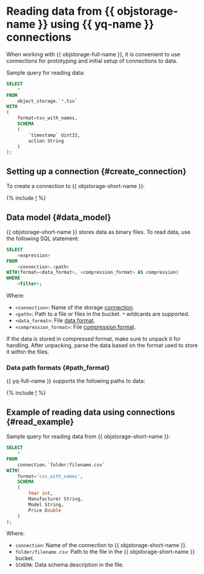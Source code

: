 # Reading data from {{ objstorage-name }} using {{ yq-name }} connections

When working with {{ objstorage-full-name }}, it is convenient to use connections for prototyping and initial setup of connections to data.

Sample query for reading data:

```sql
SELECT
    *
FROM
    object_storage.`*.tsv`
WITH
(
    format=tsv_with_names,
    SCHEMA
    (
        `timestamp` Uint32,
        action String
    )
);
```

## Setting up a connection {#create_connection}

To create a connection to {{ objstorage-short-name }}:

{% include [!](../_includes/create-object-storage-connection.md) %}

## Data model {#data_model}

{{ objstorage-short-name }} stores data as binary files. To read data, use the following SQL statement:

```sql
SELECT
    <expression>
FROM
    <connection>.<path>
WITH(format=<data_format>, <compression_format> AS compression)
WHERE
    <filter>;
```

Where:

* `<connection>`: Name of the storage [connection](#create_connection).
* `<path>`: Path to a file or files in the bucket. `*` wildcards are supported.
* `<data_format>`: File [data format](formats.md#formats).
* `<compression_format>`: File [compression format](formats.md#compression_formats).

If the data is stored in compressed format, make sure to unpack it for handling. After unpacking, parse the data based on the format used to store it within the files.

### Data path formats {#path_format}

{{ yq-full-name }} supports the following paths to data:

{% include [!](../_includes/object-storage-path-format.md) %}

## Example of reading data using connections {#read_example}

Sample query for reading data from {{ objstorage-short-name }}:

```sql
SELECT
    *
FROM
    connection.`folder/filename.csv`
WITH(
    format='csv_with_names',
    SCHEMA
    (
        Year int,
        Manufacturer String,
        Model String,
        Price Double
    )
);
```

Where:

* `connection`: Name of the connection to {{ objstorage-short-name }}.
* `folder/filename.csv`: Path to the file in the {{ objstorage-short-name }} bucket.
* `SCHEMA`: Data schema description in the file.
